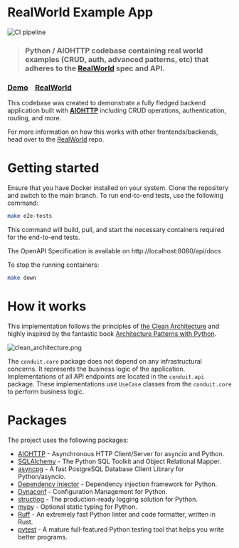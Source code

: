# RealWorld Example App

![CI pipeline](https://github.com/stkrizh/realworld-aiohttp/actions/workflows/conduit.yml/badge.svg)

> ### Python / AIOHTTP codebase containing real world examples (CRUD, auth, advanced patterns, etc) that adheres to the [RealWorld](https://github.com/gothinkster/realworld) spec and API.


### [Demo](https://demo.realworld.io/)&nbsp;&nbsp;&nbsp;&nbsp;[RealWorld](https://github.com/gothinkster/realworld)


This codebase was created to demonstrate a fully fledged backend application built with **[AIOHTTP](https://docs.aiohttp.org/en/stable/)** including CRUD operations, authentication, routing, and more.

For more information on how this works with other frontends/backends, head over to the [RealWorld](https://github.com/gothinkster/realworld) repo.


# Getting started

Ensure that you have Docker installed on your system. Clone the repository and switch to the main branch.
To run end-to-end tests, use the following command:
```bash
make e2e-tests
```

This command will build, pull, and start the necessary containers required for the end-to-end tests.

The OpenAPI Specification is available on http://localhost:8080/api/docs

To stop the running containers:
```bash
make down
```

# How it works
This implementation follows the principles of [the Clean Architecture](https://blog.cleancoder.com/uncle-bob/2012/08/13/the-clean-architecture.html)
and highly inspired by the fantastic book [Architecture Patterns with Python](https://www.cosmicpython.com/).

![clean_architecture.png](clean_architecture.png)

The `conduit.core` package does not depend on any infrastructural concerns. It represents the business logic of
the application. Implementations of all API endpoints are located in the `conduit.api` package. These implementations
use `UseCase` classes from the `conduit.core` to perform business logic.

# Packages
The project uses the following packages:
* [AIOHTTP](https://github.com/aio-libs/aiohttp) - Asynchronous HTTP Client/Server for asyncio and Python.
* [SQLAlchemy](https://www.sqlalchemy.org/) - The Python SQL Toolkit and Object Relational Mapper.
* [asyncpg](https://github.com/MagicStack/asyncpg) - A fast PostgreSQL Database Client Library for Python/asyncio.
* [Dependency Injector](https://python-dependency-injector.ets-labs.org/) - Dependency injection framework for Python.
* [Dynaconf](https://www.dynaconf.com/) - Configuration Management for Python.
* [structlog](https://www.structlog.org/en/stable/) - The production-ready logging solution for Python.
* [mypy](https://mypy-lang.org/) - Optional static typing for Python.
* [Ruff](https://docs.astral.sh/ruff/) - An extremely fast Python linter and code formatter, written in Rust.
* [pytest](https://docs.pytest.org/en/latest/) - A mature full-featured Python testing tool that helps you write better programs.

